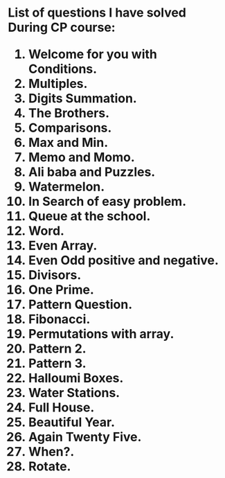 <h1>List of questions I have solved During CP course:
<ol>
<li>Welcome for you with Conditions.
<li>Multiples.
<li>Digits Summation.
<li>The Brothers.
<li>Comparisons.
<li>Max and Min.
<li>Memo and Momo.
<li>Ali baba and Puzzles.
<li>Watermelon.
<li>In Search of easy problem.
<li>Queue at the school.
<li>Word.
<li>Even Array.
<li>Even Odd positive and negative.
<li>Divisors.
<li>One Prime.
<li>Pattern Question.
<li>Fibonacci.
<li>Permutations with array.
<li>Pattern 2.
<li>Pattern 3.
<li>Halloumi Boxes.
<li>Water Stations.
<li>Full House.
<li>Beautiful Year.
<li>Again Twenty Five.
<li>When?.
<li>Rotate.